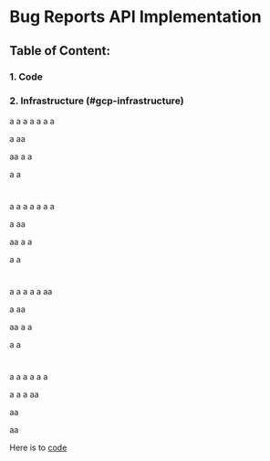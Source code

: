# Bug Reports API Implementation

## Table of Content: 
### 1. Code

### 2. Infrastructure (#gcp-infrastructure)


a
a
a
a
a
a
a

a
aa

aa
a
a

a
a
#
a
a
a
a
a
a
a

a
aa

aa
a
a

a
a
#
a
a
a
a
a
aa

a
aa

aa
a
a

a
a
#
a
a
a
a
a
a

a
a
a
aa


aa


aa

Here is to [code](#code)
